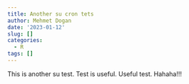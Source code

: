 ```yaml
---
title: Another su cron tets
author: Mehmet Dogan
date: '2023-01-12'
slug: []
categories:
  - R
tags: []
---
```


This is another su test.
Test is useful.
Useful test.
Hahaha!!!